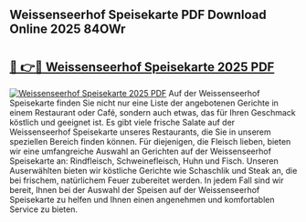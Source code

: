 ## Weissenseerhof Speisekarte PDF Download Online 2025 84OWr

# <h2><a href="http://gc5nd5.nevu.top/?p=Weissenseerhof+Speisekarte">🔗 👉🔴 Weissenseerhof Speisekarte 2025 PDF</a></h2>

[![Weissenseerhof Speisekarte 2025 PDF](https://i.imgur.com/dBaPXMq.png)](http://gc5nd5.nevu.top/?p=Weissenseerhof+Speisekarte)
Auf der Weissenseerhof Speisekarte finden Sie nicht nur eine Liste der angebotenen Gerichte in einem Restaurant oder Café, sondern auch etwas, das für Ihren Geschmack köstlich und geeignet ist. Es gibt viele frische Salate auf der Weissenseerhof Speisekarte unseres Restaurants, die Sie in unserem speziellen Bereich finden können. Für diejenigen, die Fleisch lieben, bieten wir eine umfangreiche Auswahl an Gerichten auf der Weissenseerhof Speisekarte an: Rindfleisch, Schweinefleisch, Huhn und Fisch. Unseren Auserwählten bieten wir köstliche Gerichte wie Schaschlik und Steak an, die bei frischem, natürlichem Feuer zubereitet werden. In jedem Fall sind wir bereit, Ihnen bei der Auswahl der Speisen auf der Weissenseerhof Speisekarte zu helfen und Ihnen einen angenehmen und komfortablen Service zu bieten.
